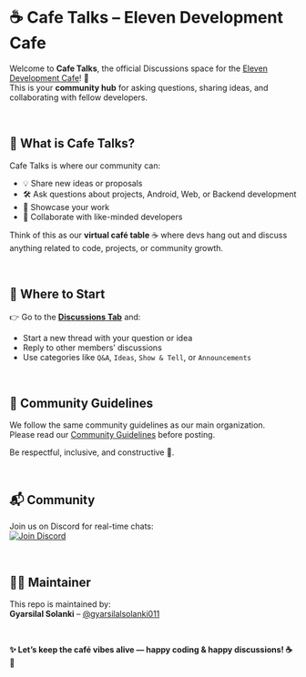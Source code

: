 # ☕ Cafe Talks – Eleven Development Cafe  

Welcome to **Cafe Talks**, the official Discussions space for the [Eleven Development Cafe](https://github.com/eleven-dev-cafe)! 🚀  
This is your **community hub** for asking questions, sharing ideas, and collaborating with fellow developers.  

</br>

## 💬 What is Cafe Talks?  

Cafe Talks is where our community can:  
- 💡 Share new ideas or proposals  
- 🛠 Ask questions about projects, Android, Web, or Backend development  
- 🎉 Showcase your work  
- 🤝 Collaborate with like-minded developers  

Think of this as our **virtual café table** ☕ where devs hang out and discuss anything related to code, projects, or community growth.  

</br>

## 📂 Where to Start  

👉 Go to the **[Discussions Tab](../../discussions)** and:  
- Start a new thread with your question or idea  
- Reply to other members’ discussions  
- Use categories like `Q&A`, `Ideas`, `Show & Tell`, or `Announcements`  

</br>

## 📜 Community Guidelines  

We follow the same community guidelines as our main organization.  
Please read our [Community Guidelines](https://docs.github.com/en/site-policy/github-terms/github-community-guidelines) before posting.  

Be respectful, inclusive, and constructive 💙.  

</br>

## 📬 Community  

Join us on Discord for real-time chats:  
[![Join Discord](https://img.shields.io/discord/1405808666179014697?color=4CBB17&label=Join%20Us%20on%20Discord&logo=discord&logoColor=blue)](https://discord.gg/Zrc9x3ts)  

</br>

## 👨‍💻 Maintainer  

This repo is maintained by:  
**Gyarsilal Solanki** – [@gyarsilalsolanki011](https://github.com/gyarsilalsolanki011)  

</br>

**✨ Let’s keep the café vibes alive — happy coding & happy discussions! ☕🚀**

